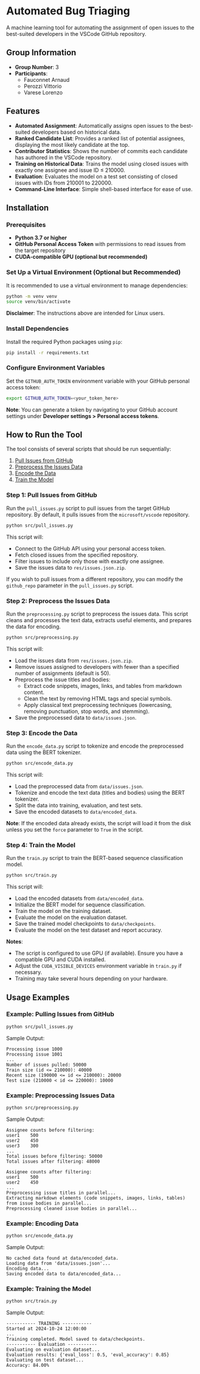 # Automated Bug Triaging

A machine learning tool for automating the assignment of open issues to the best-suited developers in the VSCode GitHub
repository.

## Group Information

- **Group Number**: 3
- **Participants**:
    - Fauconnet Arnaud
    - Perozzi Vittorio
    - Varese Lorenzo

## Features

- **Automated Assignment**: Automatically assigns open issues to the best-suited developers based on historical data.
- **Ranked Candidate List**: Provides a ranked list of potential assignees, displaying the most likely candidate at the
  top.
- **Contributor Statistics**: Shows the number of commits each candidate has authored in the VSCode repository.
- **Training on Historical Data**: Trains the model using closed issues with exactly one assignee and issue ID ≤ 210000.
- **Evaluation**: Evaluates the model on a test set consisting of closed issues with IDs from 210001 to 220000.
- **Command-Line Interface**: Simple shell-based interface for ease of use.

## Installation

### Prerequisites

- **Python 3.7 or higher**
- **GitHub Personal Access Token** with permissions to read issues from the target repository
- **CUDA-compatible GPU (optional but recommended)**

### Set Up a Virtual Environment (Optional but Recommended)

It is recommended to use a virtual environment to manage dependencies:

```bash
python -m venv venv
source venv/bin/activate
```

**Disclaimer**: The instructions above are intended for Linux users.

### Install Dependencies

Install the required Python packages using `pip`:

```bash
pip install -r requirements.txt
```

### Configure Environment Variables

Set the `GITHUB_AUTH_TOKEN` environment variable with your GitHub personal access token:

```bash
export GITHUB_AUTH_TOKEN=<your_token_here>
```

**Note**: You can generate a token by navigating to your GitHub account settings under **Developer settings > Personal
access tokens**.

## How to Run the Tool

The tool consists of several scripts that should be run sequentially:

1. [Pull Issues from GitHub](#step-1-pull-issues-from-github)
2. [Preprocess the Issues Data](#step-2-preprocess-the-issues-data)
3. [Encode the Data](#step-3-encode-the-data)
4. [Train the Model](#step-4-train-the-model)

### Step 1: Pull Issues from GitHub

Run the `pull_issues.py` script to pull issues from the target GitHub repository. By default, it pulls issues from the
`microsoft/vscode` repository.

```bash
python src/pull_issues.py
```

This script will:

- Connect to the GitHub API using your personal access token.
- Fetch closed issues from the specified repository.
- Filter issues to include only those with exactly one assignee.
- Save the issues data to `res/issues.json.zip`.

If you wish to pull issues from a different repository, you can modify the `github_repo` parameter in the
`pull_issues.py` script.

### Step 2: Preprocess the Issues Data

Run the `preprocessing.py` script to preprocess the issues data. This script cleans and processes the text data,
extracts useful elements, and prepares the data for encoding.

```bash
python src/preprocessing.py
```

This script will:

- Load the issues data from `res/issues.json.zip`.
- Remove issues assigned to developers with fewer than a specified number of assignments (default is 50).
- Preprocess the issue titles and bodies:
    - Extract code snippets, images, links, and tables from markdown content.
    - Clean the text by removing HTML tags and special symbols.
    - Apply classical text preprocessing techniques (lowercasing, removing punctuation, stop words, and stemming).
- Save the preprocessed data to `data/issues.json`.

### Step 3: Encode the Data

Run the `encode_data.py` script to tokenize and encode the preprocessed data using the BERT tokenizer.

```bash
python src/encode_data.py
```

This script will:

- Load the preprocessed data from `data/issues.json`.
- Tokenize and encode the text data (titles and bodies) using the BERT tokenizer.
- Split the data into training, evaluation, and test sets.
- Save the encoded datasets to `data/encoded_data`.

**Note**: If the encoded data already exists, the script will load it from the disk unless you set the `force` parameter
to `True` in the script.

### Step 4: Train the Model

Run the `train.py` script to train the BERT-based sequence classification model.

```bash
python src/train.py
```

This script will:

- Load the encoded datasets from `data/encoded_data`.
- Initialize the BERT model for sequence classification.
- Train the model on the training dataset.
- Evaluate the model on the evaluation dataset.
- Save the trained model checkpoints to `data/checkpoints`.
- Evaluate the model on the test dataset and report accuracy.

**Notes**:

- The script is configured to use GPU (if available). Ensure you have a compatible GPU and CUDA installed.
- Adjust the `CUDA_VISIBLE_DEVICES` environment variable in `train.py` if necessary.
- Training may take several hours depending on your hardware.

## Usage Examples

### Example: Pulling Issues from GitHub

```bash
python src/pull_issues.py
```

Sample Output:

```
Processing issue 1000
Processing issue 1001
...
Number of issues pulled: 50000
Train size (id <= 210000): 40000
Recent size (190000 <= id <= 210000): 20000
Test size (210000 < id <= 220000): 10000
```

### Example: Preprocessing Issues Data

```bash
python src/preprocessing.py
```

Sample Output:

```
Assignee counts before filtering:
user1    500
user2    450
user3    300
...
Total issues before filtering: 50000
Total issues after filtering: 48000

Assignee counts after filtering:
user1    500
user2    450
...
Preprocessing issue titles in parallel...
Extracting markdown elements (code snippets, images, links, tables) from issue bodies in parallel...
Preprocessing cleaned issue bodies in parallel...
```

### Example: Encoding Data

```bash
python src/encode_data.py
```

Sample Output:

```
No cached data found at data/encoded_data.
Loading data from 'data/issues.json'...
Encoding data...
Saving encoded data to data/encoded_data...
```

### Example: Training the Model

```bash
python src/train.py
```

Sample Output:

```
----------- TRAINING -----------
Started at 2024-10-24 12:00:00
...
Training completed. Model saved to data/checkpoints.
----------- Evaluation -----------
Evaluating on evaluation dataset...
Evaluation results: {'eval_loss': 0.5, 'eval_accuracy': 0.85}
Evaluating on test dataset...
Accuracy: 84.00%
```